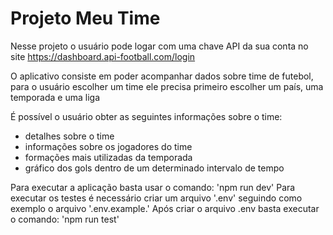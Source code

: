 # Projeto Meu Time

Nesse projeto o usuário pode logar com uma chave API da sua conta no site https://dashboard.api-football.com/login

O aplicativo consiste em poder acompanhar dados sobre time de futebol, para o usuário escolher um time ele precisa primeiro escolher um país, uma temporada e uma liga

É possível o usuário obter as seguintes informações sobre o time:

- detalhes sobre o time
- informações sobre os jogadores do time
- formações mais utilizadas da temporada
- gráfico dos gols dentro de um determinado intervalo de tempo

Para executar a aplicação basta usar o comando: 'npm run dev'
Para executar os testes é necessário criar um arquivo '.env' seguindo como exemplo o arquivo '.env.example.' Após criar o arquivo .env basta executar o comando: 'npm run test'
